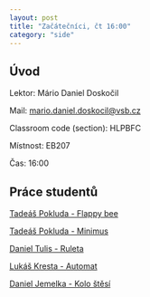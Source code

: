 ```yaml
---
layout: post
title: "Začátečníci, čt 16:00"
category: "side"
---
```


## Úvod

Lektor: Mário Daniel Doskočil

Mail: mario.daniel.doskocil@vsb.cz

Classroom code (section): HLPBFC

Místnost: EB207

Čas: 16:00

## Práce studentů

[Tadeáš Pokluda - Flappy bee](https://studio.code.org/projects/spritelab/Sg8siG7rtXs-GRrFQTliKX07EkalM1F92-qkDmGiNXw)

[Tadeáš Pokluda - Minimus](https://studio.code.org/projects/spritelab/patnfGPEMFW1Y-kKkzzHo0qvAVZk3vBnPZiejBlWYxo)

[Daniel Tulis - Ruleta](https://studio.code.org/projects/applab/sPEEmPOKSNoSDo2zrgbIGa7OS9pS7NnfgHBU9DkTtNs)

[Lukáš Kresta - Automat](https://studio.code.org/projects/applab/kfpQPeeTn6H7YDITnQr_7pwR_5qa0gWLsTeyqwV2wKo)

[Daniel Jemelka - Kolo štěsí](https://studio.code.org/projects/applab/syrWVgXqDww5kd4yXrWb5NN-co9MGEB3u8g3cMSNyao)
